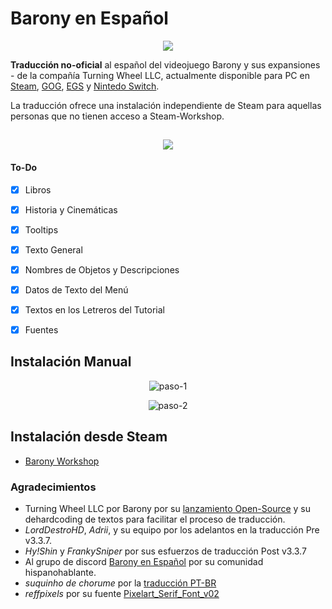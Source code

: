  # Barony en Español

<p align="center">
  <img src="https://i.postimg.cc/VN7ztswL/preview.png"/>
</p>

**Traducción no-oficial** al español del videojuego Barony y sus expansiones - de la compañía Turning Wheel LLC, actualmente disponible para PC en [Steam](https://store.steampowered.com/app/371970/Barony/), [GOG](https://www.gog.com/game/barony_cursed_edition), [EGS](https://www.epicgames.com/store/en-US/p/barony) y [Nintedo Switch](https://www.nintendo.com/us/store/products/barony-switch/).

La traducción ofrece una instalación independiente de Steam para aquellas personas que no tienen acceso a Steam-Workshop.

##

<p align="center">
  <img src="https://images.squarespace-cdn.com/content/v1/64409ed03c29a863fc1d0bdf/2a03bd65-0ed7-4228-a540-f579df404e84/EatMyHat.png?format=250w"/>
</p>

#### To-Do
- [x] Libros
- [x] Historia y Cinemáticas
- [x] Tooltips
- [x] Texto General
- [x] Nombres de Objetos y Descripciones
- [x] Datos de Texto del Menú
- [x] Textos en los Letreros del Tutorial
- [x] Fuentes


##  Instalación Manual
<p align="center">
    <a><img src="https://i.postimg.cc/c4ZLtLtw/paso-1.png" alt="paso-1" border="0"></a>
</p>

<p align="center">
        <a><img src="https://i.postimg.cc/7Ysbvybz/paso-2.png" alt="paso-2" border="0"></a>
</p>



## Instalación desde Steam
- [Barony Workshop](https://steamcommunity.com/sharedfiles/filedetails/?id=2707610137)


### Agradecimientos
* Turning Wheel LLC por Barony por su [lanzamiento Open-Source](https://github.com/TurningWheel/Barony) y su dehardcoding de textos para facilitar el proceso de traducción.
* _LordDestroHD_, _Adrii_,  y su equipo por los adelantos en la traducción Pre v3.3.7.
* _Hy!Shin_ y _FrankySniper_ por sus esfuerzos de traducción Post v3.3.7 
* Al grupo de discord [Barony en Español](https://discord.gg/SqZTwQV) por su comunidad hispanohablante.
* _suquinho de chorume_ por la [traducción PT-BR](https://steamcommunity.com/sharedfiles/filedetails/?id=2613956785)
* _reffpixels_ por su fuente [Pixelart_Serif_Font_v02](https://reffpixels.itch.io/seriffont)


 